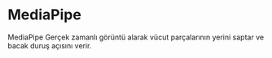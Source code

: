 # MediaPipe
MediaPipe
Gerçek zamanlı görüntü alarak vücut parçalarının yerini saptar ve bacak duruş açısını verir.
